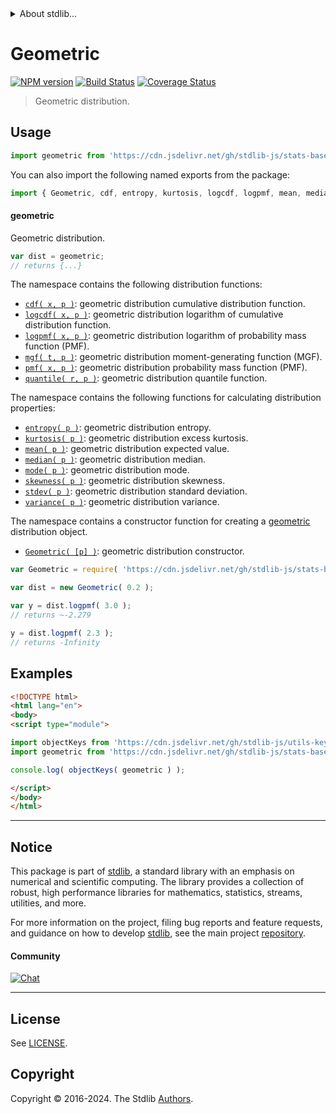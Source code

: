 <!--

@license Apache-2.0

Copyright (c) 2018 The Stdlib Authors.

Licensed under the Apache License, Version 2.0 (the "License");
you may not use this file except in compliance with the License.
You may obtain a copy of the License at

   http://www.apache.org/licenses/LICENSE-2.0

Unless required by applicable law or agreed to in writing, software
distributed under the License is distributed on an "AS IS" BASIS,
WITHOUT WARRANTIES OR CONDITIONS OF ANY KIND, either express or implied.
See the License for the specific language governing permissions and
limitations under the License.

-->


<details>
  <summary>
    About stdlib...
  </summary>
  <p>We believe in a future in which the web is a preferred environment for numerical computation. To help realize this future, we've built stdlib. stdlib is a standard library, with an emphasis on numerical and scientific computation, written in JavaScript (and C) for execution in browsers and in Node.js.</p>
  <p>The library is fully decomposable, being architected in such a way that you can swap out and mix and match APIs and functionality to cater to your exact preferences and use cases.</p>
  <p>When you use stdlib, you can be absolutely certain that you are using the most thorough, rigorous, well-written, studied, documented, tested, measured, and high-quality code out there.</p>
  <p>To join us in bringing numerical computing to the web, get started by checking us out on <a href="https://github.com/stdlib-js/stdlib">GitHub</a>, and please consider <a href="https://opencollective.com/stdlib">financially supporting stdlib</a>. We greatly appreciate your continued support!</p>
</details>

# Geometric

[![NPM version][npm-image]][npm-url] [![Build Status][test-image]][test-url] [![Coverage Status][coverage-image]][coverage-url] <!-- [![dependencies][dependencies-image]][dependencies-url] -->

> Geometric distribution.



<section class="usage">

## Usage

```javascript
import geometric from 'https://cdn.jsdelivr.net/gh/stdlib-js/stats-base-dists-geometric@v0.2.2-esm/index.mjs';
```

You can also import the following named exports from the package:

```javascript
import { Geometric, cdf, entropy, kurtosis, logcdf, logpmf, mean, median, mgf, mode, pmf, quantile, skewness, stdev, variance } from 'https://cdn.jsdelivr.net/gh/stdlib-js/stats-base-dists-geometric@v0.2.2-esm/index.mjs';
```

#### geometric

Geometric distribution.

```javascript
var dist = geometric;
// returns {...}
```

The namespace contains the following distribution functions:

<!-- <toc pattern="*+(cdf|pmf|mgf|quantile)*"> -->

<div class="namespace-toc">

-   <span class="signature">[`cdf( x, p )`][@stdlib/stats/base/dists/geometric/cdf]</span><span class="delimiter">: </span><span class="description">geometric distribution cumulative distribution function.</span>
-   <span class="signature">[`logcdf( x, p )`][@stdlib/stats/base/dists/geometric/logcdf]</span><span class="delimiter">: </span><span class="description">geometric distribution logarithm of cumulative distribution function.</span>
-   <span class="signature">[`logpmf( x, p )`][@stdlib/stats/base/dists/geometric/logpmf]</span><span class="delimiter">: </span><span class="description">geometric distribution logarithm of probability mass function (PMF).</span>
-   <span class="signature">[`mgf( t, p )`][@stdlib/stats/base/dists/geometric/mgf]</span><span class="delimiter">: </span><span class="description">geometric distribution moment-generating function (MGF).</span>
-   <span class="signature">[`pmf( x, p )`][@stdlib/stats/base/dists/geometric/pmf]</span><span class="delimiter">: </span><span class="description">geometric distribution probability mass function (PMF).</span>
-   <span class="signature">[`quantile( r, p )`][@stdlib/stats/base/dists/geometric/quantile]</span><span class="delimiter">: </span><span class="description">geometric distribution quantile function.</span>

</div>

<!-- </toc> -->

The namespace contains the following functions for calculating distribution properties:

<!-- <toc pattern="*+(entropy|kurtosis|mean|median|mode|skewness|stdev|variance)*"> -->

<div class="namespace-toc">

-   <span class="signature">[`entropy( p )`][@stdlib/stats/base/dists/geometric/entropy]</span><span class="delimiter">: </span><span class="description">geometric distribution entropy.</span>
-   <span class="signature">[`kurtosis( p )`][@stdlib/stats/base/dists/geometric/kurtosis]</span><span class="delimiter">: </span><span class="description">geometric distribution excess kurtosis.</span>
-   <span class="signature">[`mean( p )`][@stdlib/stats/base/dists/geometric/mean]</span><span class="delimiter">: </span><span class="description">geometric distribution expected value.</span>
-   <span class="signature">[`median( p )`][@stdlib/stats/base/dists/geometric/median]</span><span class="delimiter">: </span><span class="description">geometric distribution median.</span>
-   <span class="signature">[`mode( p )`][@stdlib/stats/base/dists/geometric/mode]</span><span class="delimiter">: </span><span class="description">geometric distribution mode.</span>
-   <span class="signature">[`skewness( p )`][@stdlib/stats/base/dists/geometric/skewness]</span><span class="delimiter">: </span><span class="description">geometric distribution skewness.</span>
-   <span class="signature">[`stdev( p )`][@stdlib/stats/base/dists/geometric/stdev]</span><span class="delimiter">: </span><span class="description">geometric distribution standard deviation.</span>
-   <span class="signature">[`variance( p )`][@stdlib/stats/base/dists/geometric/variance]</span><span class="delimiter">: </span><span class="description">geometric distribution variance.</span>

</div>

<!-- </toc> -->

The namespace contains a constructor function for creating a [geometric][geometric-distribution] distribution object.

<!-- <toc pattern="*ctor*"> -->

<div class="namespace-toc">

-   <span class="signature">[`Geometric( [p] )`][@stdlib/stats/base/dists/geometric/ctor]</span><span class="delimiter">: </span><span class="description">geometric distribution constructor.</span>

</div>

<!-- </toc> -->

```javascript
var Geometric = require( 'https://cdn.jsdelivr.net/gh/stdlib-js/stats-base-dists-geometric' ).Geometric;

var dist = new Geometric( 0.2 );

var y = dist.logpmf( 3.0 );
// returns ~-2.279

y = dist.logpmf( 2.3 );
// returns -Infinity
```

</section>

<!-- /.usage -->

<section class="examples">

## Examples

<!-- TODO: better examples -->

<!-- eslint no-undef: "error" -->

```html
<!DOCTYPE html>
<html lang="en">
<body>
<script type="module">

import objectKeys from 'https://cdn.jsdelivr.net/gh/stdlib-js/utils-keys@esm/index.mjs';
import geometric from 'https://cdn.jsdelivr.net/gh/stdlib-js/stats-base-dists-geometric@v0.2.2-esm/index.mjs';

console.log( objectKeys( geometric ) );

</script>
</body>
</html>
```

</section>

<!-- /.examples -->

<!-- Section for related `stdlib` packages. Do not manually edit this section, as it is automatically populated. -->

<section class="related">

</section>

<!-- /.related -->

<!-- Section for all links. Make sure to keep an empty line after the `section` element and another before the `/section` close. -->


<section class="main-repo" >

* * *

## Notice

This package is part of [stdlib][stdlib], a standard library with an emphasis on numerical and scientific computing. The library provides a collection of robust, high performance libraries for mathematics, statistics, streams, utilities, and more.

For more information on the project, filing bug reports and feature requests, and guidance on how to develop [stdlib][stdlib], see the main project [repository][stdlib].

#### Community

[![Chat][chat-image]][chat-url]

---

## License

See [LICENSE][stdlib-license].


## Copyright

Copyright &copy; 2016-2024. The Stdlib [Authors][stdlib-authors].

</section>

<!-- /.stdlib -->

<!-- Section for all links. Make sure to keep an empty line after the `section` element and another before the `/section` close. -->

<section class="links">

[npm-image]: http://img.shields.io/npm/v/@stdlib/stats-base-dists-geometric.svg
[npm-url]: https://npmjs.org/package/@stdlib/stats-base-dists-geometric

[test-image]: https://github.com/stdlib-js/stats-base-dists-geometric/actions/workflows/test.yml/badge.svg?branch=v0.2.2
[test-url]: https://github.com/stdlib-js/stats-base-dists-geometric/actions/workflows/test.yml?query=branch:v0.2.2

[coverage-image]: https://img.shields.io/codecov/c/github/stdlib-js/stats-base-dists-geometric/main.svg
[coverage-url]: https://codecov.io/github/stdlib-js/stats-base-dists-geometric?branch=main

<!--

[dependencies-image]: https://img.shields.io/david/stdlib-js/stats-base-dists-geometric.svg
[dependencies-url]: https://david-dm.org/stdlib-js/stats-base-dists-geometric/main

-->

[chat-image]: https://img.shields.io/gitter/room/stdlib-js/stdlib.svg
[chat-url]: https://app.gitter.im/#/room/#stdlib-js_stdlib:gitter.im

[stdlib]: https://github.com/stdlib-js/stdlib

[stdlib-authors]: https://github.com/stdlib-js/stdlib/graphs/contributors

[umd]: https://github.com/umdjs/umd
[es-module]: https://developer.mozilla.org/en-US/docs/Web/JavaScript/Guide/Modules

[deno-url]: https://github.com/stdlib-js/stats-base-dists-geometric/tree/deno
[deno-readme]: https://github.com/stdlib-js/stats-base-dists-geometric/blob/deno/README.md
[umd-url]: https://github.com/stdlib-js/stats-base-dists-geometric/tree/umd
[umd-readme]: https://github.com/stdlib-js/stats-base-dists-geometric/blob/umd/README.md
[esm-url]: https://github.com/stdlib-js/stats-base-dists-geometric/tree/esm
[esm-readme]: https://github.com/stdlib-js/stats-base-dists-geometric/blob/esm/README.md
[branches-url]: https://github.com/stdlib-js/stats-base-dists-geometric/blob/main/branches.md

[stdlib-license]: https://raw.githubusercontent.com/stdlib-js/stats-base-dists-geometric/main/LICENSE

[geometric-distribution]: https://en.wikipedia.org/wiki/Geometric_distribution

<!-- <toc-links> -->

[@stdlib/stats/base/dists/geometric/ctor]: https://github.com/stdlib-js/stats-base-dists-geometric-ctor/tree/esm

[@stdlib/stats/base/dists/geometric/entropy]: https://github.com/stdlib-js/stats-base-dists-geometric-entropy/tree/esm

[@stdlib/stats/base/dists/geometric/kurtosis]: https://github.com/stdlib-js/stats-base-dists-geometric-kurtosis/tree/esm

[@stdlib/stats/base/dists/geometric/mean]: https://github.com/stdlib-js/stats-base-dists-geometric-mean/tree/esm

[@stdlib/stats/base/dists/geometric/median]: https://github.com/stdlib-js/stats-base-dists-geometric-median/tree/esm

[@stdlib/stats/base/dists/geometric/mode]: https://github.com/stdlib-js/stats-base-dists-geometric-mode/tree/esm

[@stdlib/stats/base/dists/geometric/skewness]: https://github.com/stdlib-js/stats-base-dists-geometric-skewness/tree/esm

[@stdlib/stats/base/dists/geometric/stdev]: https://github.com/stdlib-js/stats-base-dists-geometric-stdev/tree/esm

[@stdlib/stats/base/dists/geometric/variance]: https://github.com/stdlib-js/stats-base-dists-geometric-variance/tree/esm

[@stdlib/stats/base/dists/geometric/cdf]: https://github.com/stdlib-js/stats-base-dists-geometric-cdf/tree/esm

[@stdlib/stats/base/dists/geometric/logcdf]: https://github.com/stdlib-js/stats-base-dists-geometric-logcdf/tree/esm

[@stdlib/stats/base/dists/geometric/logpmf]: https://github.com/stdlib-js/stats-base-dists-geometric-logpmf/tree/esm

[@stdlib/stats/base/dists/geometric/mgf]: https://github.com/stdlib-js/stats-base-dists-geometric-mgf/tree/esm

[@stdlib/stats/base/dists/geometric/pmf]: https://github.com/stdlib-js/stats-base-dists-geometric-pmf/tree/esm

[@stdlib/stats/base/dists/geometric/quantile]: https://github.com/stdlib-js/stats-base-dists-geometric-quantile/tree/esm

<!-- </toc-links> -->

</section>

<!-- /.links -->
